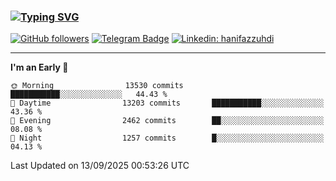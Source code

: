 ### [![Typing SVG](https://readme-typing-svg.herokuapp.com?font=lato&size=22&lines=Hi+There+👋)](https://git.io/typing-svg) 

[![GitHub followers](https://img.shields.io/github/followers/hanifazzuhdi?label=Follow&style=social)](https://github.com/hanifazzuhdi/?tab=follow) 
[![Telegram Badge](https://img.shields.io/badge/-hanif0198-blue?style=social&logo=telegram&link=https://www.t.me/hanif0198/)](https://www.t.me/hanif0198/) 
[![Linkedin: hanifazzuhdi](https://img.shields.io/badge/-hanifazzuhdi-blue?style=flat-square&logo=Linkedin&logoColor=white&link=https://www.linkedin.com/in/hanif-az-zuhdi-69688019b/)](https://www.linkedin.com/in/hanif-az-zuhdi-69688019b/) 

<hr/>

<!--START_SECTION:waka-->
**I'm an Early 🐤** 

```text
🌞 Morning                13530 commits       ███████████░░░░░░░░░░░░░░   44.43 % 
🌆 Daytime                13203 commits       ███████████░░░░░░░░░░░░░░   43.36 % 
🌃 Evening                2462 commits        ██░░░░░░░░░░░░░░░░░░░░░░░   08.08 % 
🌙 Night                  1257 commits        █░░░░░░░░░░░░░░░░░░░░░░░░   04.13 % 
```



 Last Updated on 13/09/2025 00:53:26 UTC
<!--END_SECTION:waka-->
